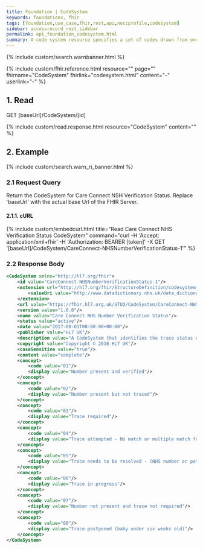 ```yaml
---
title: Foundation | CodeSystem
keywords: foundations, fhir
tags: [foundation,use_case,fhir,rest,api,noccprofile,codesystem]
sidebar: accessrecord_rest_sidebar
permalink: api_foundation_codesystem.html
summary: A code system resource specifies a set of codes drawn from one or more code systems.
---
```


{% include custom/search.warnbanner.html %}

{% include custom/fhir.reference.html resource="" page="" fhirname="CodeSystem" fhirlink="codesystem.html" content="-" userlink="-" %}

## 1. Read ##

<div markdown="span" class="alert alert-success" role="alert">
GET [baseUrl]/CodeSystem/[id]</div>

{% include custom/read.response.html resource="CodeSystem" content="" %}

## 2. Example ##

{% include custom/search.warn_ri_banner.html %}

### 2.1 Request Query ###

Return the CodeSystem for Care Connect NSH Verification Status. Replace 'baseUrl' with the actual base Url of the FHIR Server.

#### 2.1.1. cURL ####

{% include custom/embedcurl.html title="Read Care Connect NHS Verification Status CodeSystem" command="curl -H 'Accept: application/xml+fhir' -H 'Authorization: BEARER [token]' -X GET  '[baseUrl]/CodeSystem/CareConnect-NHSNumberVerificationStatus-1'" %}

### 2.2 Response Body ###

```xml
<CodeSystem xmlns="http://hl7.org/fhir">
	<id value="CareConnect-NHSNumberVerificationStatus-1"/>
	<extension url="http://hl7.org/fhir/StructureDefinition/codesystem-sourceReference">
		<valueUri value="http://www.datadictionary.nhs.uk/data_dictionary/data_field_notes/n/nhs/nhs_number_status_indicator_code_de.asp?shownav=1"/>
	</extension>
	<url value="https://fhir.hl7.org.uk/STU3/CodeSystem/CareConnect-NHSNumberVerificationStatus-1"/>
	<version value="1.0.0"/>
	<name value="Care Connect NHS Number Verification Status"/>
	<status value="active"/>
	<date value="2017-08-01T00:00:00+00:00"/>
	<publisher value="HL7 UK"/>
	<description value="A CodeSystem that identifies the trace status of the NHS number.  This CodeSystem is comprised of codes from the NHS Data Model and Dictionary: NHS Number Status Indicator Code."/>
	<copyright value="Copyright © 2016 HL7 UK"/>
	<caseSensitive value="true"/>
	<content value="complete"/>
	<concept>
		<code value="01"/>
		<display value="Number present and verified"/>
	</concept>
	<concept>
		<code value="02"/>
		<display value="Number present but not traced"/>
	</concept>
	<concept>
		<code value="03"/>
		<display value="Trace required"/>
	</concept>
	<concept>
		<code value="04"/>
		<display value="Trace attempted - No match or multiple match found"/>
	</concept>
	<concept>
		<code value="05"/>
		<display value="Trace needs to be resolved - (NHS number or patient detail conflict)"/>
	</concept>
	<concept>
		<code value="06"/>
		<display value="Trace in progress"/>
	</concept>
	<concept>
		<code value="07"/>
		<display value="Number not present and trace not required"/>
	</concept>
	<concept>
		<code value="08"/>
		<display value="Trace postponed (baby under six weeks old)"/>
	</concept>
</CodeSystem>
```
